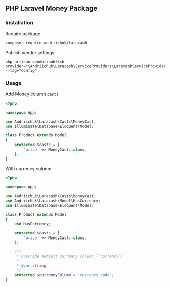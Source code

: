 ## PHP Laravel Money Package

### Installation

Require package

```shell script
composer require andriichuk/laracash
```

Publish vendor settings:

```shell script
php artisan vendor:publish --provider="\Andriichuk\Laracash\ServiceProviders\LaracashServiceProvider" --tag="config"
```

### Usage

Add Money column `casts`

```php
<?php

namespace App;

use Andriichuk\Laracash\Casts\MoneyCast;
use Illuminate\Database\Eloquent\Model;

class Product extends Model
{
    protected $casts = [
        'price' => MoneyCast::class,
    ];
}
```

With currency column:

```php
<?php

namespace App;

use Andriichuk\Laracash\Casts\MoneyCast;
use Andriichuk\Laracash\Model\HasCurrency;
use Illuminate\Database\Eloquent\Model;

class Product extends Model
{
    use HasCurrency;

    protected $casts = [
        'price' => MoneyCast::class,
    ];

    /**
     * Override default currency column (`currency`)
     *
     * @var string
     */
    protected $currencyColumn = 'currency_code';
}
```
